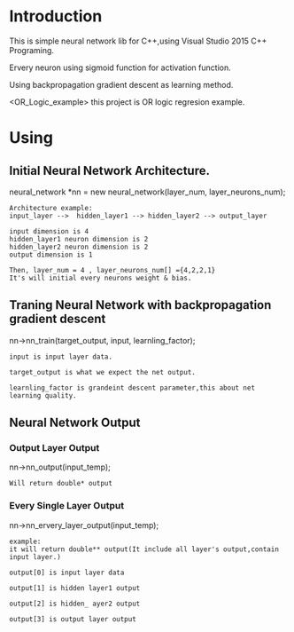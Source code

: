# Introduction

This is simple neural network lib for C++,using Visual Studio 2015 C++ Programing.

Ervery neuron using sigmoid function for activation function.

Using backpropagation gradient descent as learning method.

<OR_Logic_example> this project is OR logic regresion example.



# Using

## Initial Neural Network Architecture.

neural_network *nn = new neural_network(layer_num, layer_neurons_num);

	Architecture example:  
	input_layer -->  hidden_layer1 --> hidden_layer2 --> output_layer

	input dimension is 4
	hidden_layer1 neuron dimension is 2
	hidden_layer2 neuron dimension is 2  					
	output dimension is 1

	Then, layer_num = 4 , layer_neurons_num[] ={4,2,2,1}
	It's will initial every neurons weight & bias. 

## Traning Neural Network with backpropagation gradient descent

nn->nn_train(target_output, input, learnling_factor);

	input is input layer data.

	target_output is what we expect the net output. 

	learnling_factor is grandeint descent parameter,this about net learning quality.

## Neural Network Output

### Output Layer Output

nn->nn_output(input_temp);
	
	Will return double* output

### Every Single Layer Output

nn->nn_ervery_layer_output(input_temp);

	example:
	it will return double** output(It include all layer's output,contain input layer.)

	output[0] is input layer data

	output[1] is hidden layer1 output

	output[2] is hidden_ ayer2 output

	output[3] is output layer output

 
